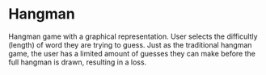 # Hangman

Hangman game with a graphical representation. User selects the difficultly (length) of word they are trying to guess. Just as the traditional hangman game, the user has a limited  amount of guesses they can make before the full hangman is drawn, resulting in a loss. 
